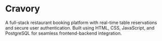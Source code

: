 # Cravory
A full-stack restaurant booking platform with real-time table reservations and secure user authentication. Built using HTML, CSS, JavaScript, and PostgreSQL for seamless frontend-backend integration.

